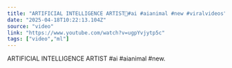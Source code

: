 ```yaml
---
title: "ARTIFICIAL INTELLIGENCE ARTIST📍#ai #aianimal #new #viralvideos"
date: "2025-04-18T10:22:13.104Z"
source: "video"
link: "https://www.youtube.com/watch?v=ugpYvjytp5c"
tags: ["video","ml"]
---
```


ARTIFICIAL INTELLIGENCE ARTIST   #ai #aianimal #new.
